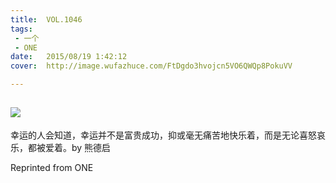 ```yaml
---
title:	VOL.1046
tags:
 - 一个
 - ONE
date:	2015/08/19 1:42:12
cover:	http://image.wufazhuce.com/FtDgdo3hvojcn5VO6QWQp8PokuVV

---
```

![](http://image.wufazhuce.com/FtDgdo3hvojcn5VO6QWQp8PokuVV)
---

幸运的人会知道，幸运并不是富贵成功，抑或毫无痛苦地快乐着，而是无论喜怒哀乐，都被爱着。by 熊德启
 
Reprinted from ONE
